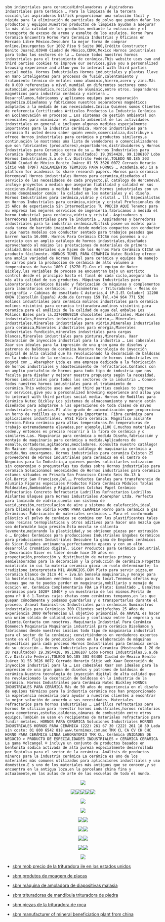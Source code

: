 
```
sbm industriales para ceramicaHidrolavadoras y Aspiradoras Industriales para Cerámica … Para la limpieza de la tercera cocción,las aspiradoras Nilfisk proporcionan una solución fácil y rápida para la eliminación de partículas de polvo que pueden dañar los productos y equipos.Nuestros productos de limpieza ayudan a asegurar la más alta calidad de los productos mediante la extracción y el transporte de exceso de arena y esmalte de los azulejos. Horno Para Ceramica Encuentra Horno Para Ceramica Industrias y Oficinas en Mercado Libre México.Descubre la mejor forma de comprar online.Insurgentes Sur 1602 Piso 9 Suite 900,Crédito Constructor Benito Juarez,03940 Ciudad de México,CDMX,Mexico Hornos industriales para todos los sectores de la … Conoce todos nuestros hornos industriales para el tratamiento de cerámica.This website uses own and third parties cookies to improve our services,give you a personalized browsing experience and allow you to interact with third parties social media. Hornos Industriales Hornos industriales y plantas llave en mano inteligentes para procesos de fusión,calentamiento y tratamiento térmico de metales como aluminio,hierro,acero y zinc.Más de 8.000 referencias a nivel mundial en diferentes sectores como automoción,aeronáutica,reciclado de aluminio,entre otros. Separadores magnéticos para industria cerámica y vidriera … Desarrollamos,fabricamos y aplicamos equipos para separación magnética.Diseñamos y fabricamos nuestros separadores magnéticos adaptados a la medida de sus necesidades.Inicio Quiénes somos Clientes de referencia Certificados Artículos Productos La Industria Cerámica en Ecoinnovación en procesos … Los sistemas de gestión ambiental son esenciales para minimizar el impacto ambiental de las actividades industriales en general e incluyen algunas medidas especialmente importantes para la industria cerámica. Hornos industriales para cerámica Si usted desea saber quién vende,comercializa,distribuye u ofrece Hornos industriales para cerámica o productos similares,a continuación le mostramos una lista de vendedores o comercializadores que son fabricantes (productores),exportadores,distribuidores y Hornos Industriales para Ceramica cerca de su … Hornos Industriales para Ceramica (Mostrando 1 20 de 20 resultados) 19.3954428, 99.1386107 Lobo Hornos Industriales,S.a.de C.v Distrito Federal,TOLEDO NO.185 303 03400 Ciudad de México Benito Juárez 01 55 3626 0072 Cerrado Horario Sitio web (PDF) AISLAMIENTOS TERMICOS PARA HORNOS … Academia.edu is a platform for academics to share research papers. Hornos para ceramica Horcemeval Hornos industriales Hornos para ceramica,diseñados al servicio de las necesidades de cada proyecto.El catálogo de Horcemeval incluye proyectos a medida que aseguran fiabilidad y calidad en sus cocciones.Realizamos a medida todo tipo de hornos industriales con un mismo denominador común: la calidad en los materiales y el diseño. Hornos Industriales para cerámica,vidrio y cristal … lll Especialistas en Hornos Industriales para cerámica,vidrio y cristal Profesionales de 25 Años de experiencia Sin Intermediarios TU PRECIO AQUÍ Tenemos para su empresa los mejores servicios de ingeniería,fabricamos a medida el horno industrial para cerámica,vidrio y cristal. Aspiradores y barredoras industriales para la industria … Aspiradores y barredoras industriales para la industria cerámica.Nilfisk posee un modelo para cada tarea de barrido imaginable desde modelos compactos con conductor a pie hasta modelos con conductor sentado para trabajos pesados que barren hasta 16.000. Hornos Para Cerámica CICSA nos ponemos a su servicio con un amplio catálogo de hornos industriales,diseñados aprovechando al máximo las prestaciones de materiales de primera calidad.Unos materiales que hacen de los Hornos Para Cerámica CICSA un producto fácilmente. HORNOS TÚNEL PARA CERÁMICA Nutec Bickley ofrece una amplia variedad de Hornos Túnel para cerámica y equipos de manejo de carros para la producción de cerámica de alto volumen a temperaturas de hasta 1800 C (3270 F).Con el equipo de Nutec Bickley,las variables de proceso se encuentran bajo un estricto control desde el principio hasta el final de cada ciclo,asegurando la más alta calidad de sus productos. Máquinas Industriales para Laboratorios Cerámicos Diseño y fabricación de máquinas y complementos para laboratorios cerámicos: 🗸 Picnómetros 🗸 Trituradores 🗸 Mesas de serigrafía 🗸 Cabinas de esmaltado C Asturias,4 (P.I.El Colador) 12200 ONDA (Castellón España) Apdo.de Correos 159 Tel.+34 964 771 530 molinos industriales para ceramica molinos industriales para ceramica molinos visintini para ceramica trituradora.molinos visintini para ceramica.para el análisis de la calidad de agua del embalse Los Molinos Bases para la.33708069219 chocolates industriales. Minerales industriales,Minerales industriales para vidrio,… Minerales industriales,Minerales industriales para vidrio,Minerales industriales para cerámica,Minerales industriales para energía,Minerales industriales fundición,minerales industriales para cargas blancas,Minerales industriales para pinturas,Minerales. Xaar Decoración de inyección industrial para la industria … Los cabezales Xaar son ideales para la impresión de una gran gama de diseños y patrones de baldosas de cerámica.Nuestra tecnología de inyección digital de alta calidad que ha revolucionado la decoración de baldosas en la industria de la cerámica. Fabricación de hornos industriales en Bogotá con … Abarephor Ltda.es una empresa dedicada a la fabricación de hornos industriales y abastecimiento de refractarios.Contamos con un amplio portafolio de hornos para todo tipo de industria que nos faculta para diseñar y mejorar nuestra propuesta según la necesidad. Hornos industriales para todos los sectores de la industria … Conoce todos nuestros hornos industriales para el tratamiento de cerámica.This website uses own and third parties cookies to improve our services,give you a personalized browsing experience and allow you to interact with third parties social media. Hornos de Rodillos para Cerámica Nutec Bickley Los sistemas de almacenamiento y manejo están diseñados para adaptarse a las operaciones de toda clases de naves industriales y plantas.El alto grado de automatización que proporciona un horno de rodillos es una ventaja importante. Fibra cerámica para aplicaciones industriales. AYSI Fibra cerámica: Magnífico aislante térmico.Fibra cerámica para altas temperaturas.En temperaturas de trabajo extremadamente elevadas,por ejemplo,1100 C,muchos materiales ceden,y entonces es preciso recurrir a la fibra de cerámica y o similares.Las. Maquinaria para cerámica a medida Diseño,fabricación y montaje de maquinaria para cerámica a medida.Aplicadores de esmalte,cortadoras,agitadoras,mezcladores.¡Consulta nuestro catálogo! En Maincer disponemos de un gran catálogo de maquinaria cerámica a medida.Nos encargamos. Hornos industriales para ceramica Existen 25 proveedores de Hornos industriales para ceramica en el Centro de Negocios para la Industria,a quienes puedes solicitarles cotizacion sin compromiso o preguntarles tus dudas sobre Hornos industriales para ceramica Solucionamos necesidades de Hornos industriales para ceramica estamos situados en Privada San Francisco Ciento Seis No.13 A Col.Barrio San Francisco,Del.… Productos Canales para transferencia de Aluminio Figuras especiales Productos Fibra Cerámica Módulos Tablas Moldeables,Bombeables y Rigidizantes Colchas Papel Cerámico Refractarios Concreto Refractario Ladrillos Refractarios Ladrillos Aislantes Bloques para Hornos industriales Abarephor Ltda. Perfecta para laminado de vidrio,cuenta con sistema de vació,presión,recirculacion de aire y sistema de calefacción,ideal para blindaje de vidrio HORNO PARA CERÁMICA Horno para ceramica a gas Cerámicas: Fabricación de materiales cerámicos … Para el conformado plástico el polvo de cerámica se combina con los plastificantes tales como resinas termoplásticas y otros aditivos para hacer una mezcla que sea deformable bajo presión.Esta mezcla se calienta levemente,mejorando la plasticidad,y se obtienen piezas por extrusión o … Engobes Cerámicos para producciones Industriales Engobes Cerámicos para producciones Industriales Descubre la gama de Engobes cerámicos de Sicer.Engobes antimancha,perfectamente opacos y con un alto desarrollo cromático digital. Sicer Productos para Cerámica Industrial y Decoración Sicer es líder desde hace 20 años en proyectación,producción y distribución de materias primas y semielaboradas para la decoración y la producción de cerámica.Progetto maiolicato in cui la materia ceramica gioca un ruolo determinante; la tradizione interpretata MIL ANUNCIOS.COM Plato para servir pizza,en ceramica blanco de 31cm 4€ + iva.En bensela maquinaria,y menaje para la hosteleria,tambien vendemos todo para tu local.Tenemos ofertas muy buenas que no te puedes perder en maquinaria,mobiliario y menaje de ocacion en. Cerámica Complementaria FDA La Plata: Esmaltado … Esmaltes cerámicos para 1020º 1040º y un muestrario de los mismos.Perita de goma nº 0 ó 1.Tantas cajas chatas como cerámicos tengamos,en las que quepan cómodamente y podamos guardarlos y o transportarlos durante el proceso. Araval Suministros Industriales para cerámicas Suministros industriales para Cerámicas 300 Clientes satisfechos 25 Años de experiencia 3000 Referencias El objetivo primordial de ARAVAL es hacer una unión sólida de calidad,servicio y confianza entre la empresa y su cliente.Contacta con nosotros. Maquinaria Industrial Para Cerámica Domenech Maquinaria Maquinaria industrial para cerámica Diseñamos y fabricamos desde nuestros inicios todo tipo de maquinaria industrial para el sector de la cerámica; convirtiéndonos en verdaderos expertos tanto en el flujo de producción como en la elaboración de máquinas específicas para cada proceso Hornos Industriales para Ceramica cerca de su ubicación … Hornos Industriales para Ceramica (Mostrando 1 20 de 20 resultados) 19.3954428, 99.1386107 Lobo Hornos Industriales,S.a.de C.v Distrito Federal,TOLEDO NO.185 303 03400 Ciudad de México Benito Juárez 01 55 3626 0072 Cerrado Horario Sitio web Xaar Decoración de inyección industrial para la … Los cabezales Xaar son ideales para la impresión de una gran gama de diseños y patrones de baldosas de cerámica.Nuestra tecnología de inyección digital de alta calidad que ha revolucionado la decoración de baldosas en la industria de la cerámica. Hornos Industriales para Cerámica Nutec Bickley HORNOS INDUSTRIALES PARA CERÁMICA Más de 50 años de experiencia en el diseño de equipos térmicos para la industria cerámica nos han proporcionado la experiencia necesaria para ayudar a nuestros clientes a encontrar la mejor solución de acuerdo a sus necesidades. Materiales refractarios para hornos Industriales … Ladrillos refractarios para hornos Se utilizan para revestir hornos industriales,hornos rotatorios para cementeras,estufas,calderas,cámaras de combustión entre otros equipos.También se usan en recipientes de materiales refractarios para fundir metales. HORNOS PARA CERAMICA Soluciones Industriales HORNOS INDUSTRIALES HORNOS PARA CERÁMICA (222) 261 67 30 (222) 261 18 39 Lada sin costo: 01 800 6542 818 www.termimex.com.mx TMX CL CA CV CH CHC HORNO PARA CERÁMICA LINEA LABORATORIO TMX CL. Cerámica UNIDADES DE NEGOCIO > PRODUCTO DE ESPECIALIDADES INDUSTRIALES > CERÁMICA CERÁMICA La gama Volcangel ® incluye un conjunto de productos basados en bentonita sódica activada de alta pureza especialmente desarrollada por Sepiolsa para el sector de la cerámica. Análisis de productos mineros para la industria cerámica La cerámica es uno de los materiales más comunes utilizados para aplicaciones industriales y uso doméstico.E s uno de los materiales más antiguos que se conocen,y se encuentra en la antigua loza,en la porcelana china fina y actualmente,en las aulas de arte de las escuelas de todo el mundo. 
```

<div align="center">

<a href="https://es-crusher.shibang-china.com/github&k=sbm+industriales+para+ceramica"><img src="https://static.shibang-china.com/es/crusher/logo.jpg"></a>

<a href="https://es-crusher.shibang-china.com/github&k=sbm+industriales+para+ceramica"><img src="https://static.shibang-china.com/es/crusher/index.jpg"></a><a href="https://es-crusher.shibang-china.com/material.htmlgithub&k=sbm+industriales+para+ceramica"><img src="https://static.shibang-china.com/es/crusher/material.jpg"></a><a href="https://es-crusher.shibang-china.com/application.htmlgithub&k=sbm+industriales+para+ceramica"><img src="https://static.shibang-china.com/es/crusher/application.jpg"></a><a href="https://es-crusher.shibang-china.com/aboutus.htmlgithub&k=sbm+industriales+para+ceramica"><img src="https://static.shibang-china.com/es/crusher/aboutus.jpg"></a><a href="https://es-crusher.shibang-china.com/contact.htmlgithub&k=sbm+industriales+para+ceramica"><img src="https://static.shibang-china.com/es/crusher/contact.jpg"></a>

<a href="https://es-crusher.shibang-china.com/github&k=sbm+industriales+para+ceramica"><img src="https://static.shibang-china.com/es/crusher/banner.jpg"></a>

<a href="https://swt.shibang-china.com/github&k=sbm+industriales+para+ceramica"><img src="https://static.shibang-china.com/es/crusher/text.jpg"></a>

<a href="https://swt.shibang-china.com/github&k=sbm+industriales+para+ceramica"><img src="https://static.shibang-china.com/es/crusher/chat.jpg"></a><a href="https://es-crusher.shibang-china.com/contact.htmlgithub&k=sbm+industriales+para+ceramica"><img src="https://static.shibang-china.com/es/crusher/message.jpg"></a>

<a href="https://es-crusher.shibang-china.com/products/pe.htmlgithub&k=sbm+industriales+para+ceramica"><img src="https://static.shibang-china.com/es/crusher/pe.jpg"></a><a href="https://es-crusher.shibang-china.com/products/pf.htmlgithub&k=sbm+industriales+para+ceramica"><img src="https://static.shibang-china.com/es/crusher/pf.jpg"></a>

<a href="https://es-crusher.shibang-china.com/products/hpt.htmlgithub&k=sbm+industriales+para+ceramica"><img src="https://static.shibang-china.com/es/crusher/hpt.jpg"></a><a href="https://es-crusher.shibang-china.com/products/vsi.htmlgithub&k=sbm+industriales+para+ceramica"><img src="https://static.shibang-china.com/es/crusher/vsi.jpg"></a>

<a href="https://es-crusher.shibang-china.com/products/klv.htmlgithub&k=sbm+industriales+para+ceramica"><img src="https://static.shibang-china.com/es/crusher/klv.jpg"></a><a href="https://es-crusher.shibang-china.com/products/portable.htmlgithub&k=sbm+industriales+para+ceramica"><img src="https://static.shibang-china.com/es/crusher/portable.jpg"></a>

<a href="https://swt.shibang-china.com/github&k=sbm+industriales+para+ceramica"><img src="https://static.shibang-china.com/es/crusher/case.jpg"></a>

</div>


* [sbm mob precio de la trituradora ile en los estados unidos](sbm%20mob%20precio%20de%20la%20trituradora%20ile%20en%20los%20estados%20unidos.md)

* [sbm produtos de moagem de placas](sbm%20produtos%20de%20moagem%20de%20placas.md)

* [sbm máquina de amoladora de diapositivas malasia](sbm%20m%C3%A1quina%20de%20amoladora%20de%20diapositivas%20malasia.md)

* [sbm trituradoras de mandibula trituradora de piedra](sbm%20trituradoras%20de%20mandibula%20trituradora%20de%20piedra.md)

* [sbm piezas de la trituradora de roca](sbm%20piezas%20de%20la%20trituradora%20de%20roca.md)

* [sbm manufacturer of mineral beneficiation plant from china](sbm%20manufacturer%20of%20mineral%20beneficiation%20plant%20from%20china.md)